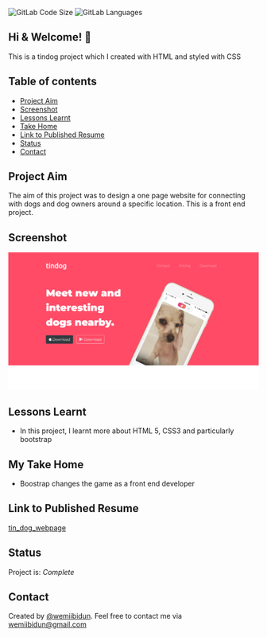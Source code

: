 ![GitLab Code Size](https://img.shields.io/github/languages/code-size/wemiibidun/tin_dog_project)
![GitLab Languages](https://img.shields.io/github/languages/count/wemiibidun/tin_dog_project)

## Hi & Welcome! 👋

This is a tindog project which I created with HTML and styled with CSS


## Table of contents
* [Project Aim](#project-aim)
* [Screenshot](#screenshot)
* [Lessons Learnt](#lessons-learnt)
* [Take Home](#my-take-home)
* [Link to Published Resume](#link-to-published-resume)
* [Status](#status)
* [Contact](#contact)


## Project Aim
The aim of this project was to design a one page website for connecting with dogs and dog owners around a specific location. This is a front end project.


## Screenshot
![Sample image](https://github.com/wemiibidun/tin_dog_project/blob/master/tin_dog.png)


## Lessons Learnt
- In this project, I learnt more about HTML 5, CSS3 and particularly bootstrap


## My Take Home

- Boostrap changes the game as a front end developer


## Link to Published Resume

[tin_dog_webpage](https://wemiibidun.github.io/tin_dog_project/)

## Status
Project is: _Complete_

## Contact
Created by [@wemiibidun](https://twitter.com/wemiibidun/). Feel free to contact me via wemiibidun@gmail.com
